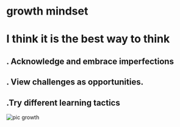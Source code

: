 # growth mindset

# I think it is the best way to think
## . Acknowledge and embrace imperfections
## . View challenges as opportunities.
## .Try different learning tactics

![pic growth](https://metrifit.com/wp-content/uploads/2020/08/growthmindsetlandscape.jpg)

